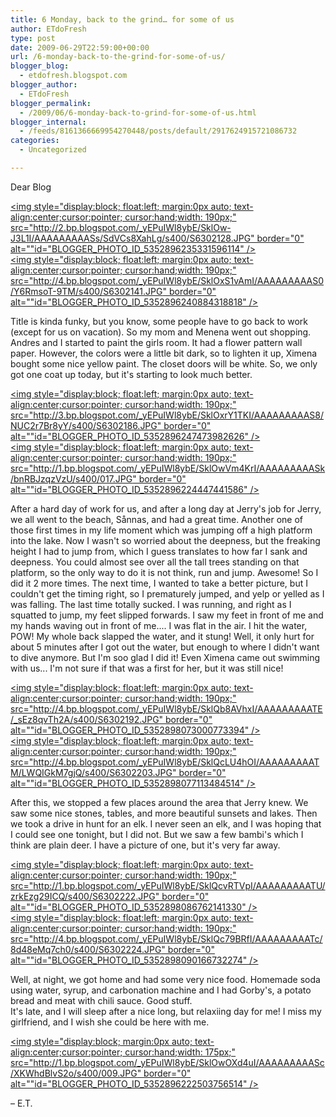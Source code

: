 ```yaml
---
title: 6 Monday, back to the grind… for some of us
author: ETdoFresh
type: post
date: 2009-06-29T22:59:00+00:00
url: /6-monday-back-to-the-grind-for-some-of-us/
blogger_blog:
  - etdofresh.blogspot.com
blogger_author:
  - ETdoFresh
blogger_permalink:
  - /2009/06/6-monday-back-to-grind-for-some-of-us.html
blogger_internal:
  - /feeds/8161366669954270448/posts/default/2917624915721086732
categories:
  - Uncategorized

---
```

<div>
  Dear Blog
</div>

[<img style="display:block; float:left; margin:0px auto; text-align:center;cursor:pointer; cursor:hand;width: 190px;" src="http://2.bp.blogspot.com/_yEPuIWl8ybE/SklOw-J3L1I/AAAAAAAAASs/SdVCs8XahLg/s400/S6302128.JPG" border="0" alt=""id="BLOGGER_PHOTO_ID_5352896235331596114" />][1]  
[<img style="display:block; float:left; margin:0px auto; text-align:center;cursor:pointer; cursor:hand;width: 190px;" src="http://4.bp.blogspot.com/_yEPuIWl8ybE/SklOxS1vAmI/AAAAAAAAAS0/Y6RmsoT-9TM/s400/S6302141.JPG" border="0" alt=""id="BLOGGER_PHOTO_ID_5352896240884318818" />][2]

<div>
  Title is kinda funky, but you know, some people have to go back to work (except for us on vacation). So my mom and Menena went out shopping. Andres and I started to paint the girls room. It had a flower pattern wall paper. However, the colors were a little bit dark, so to lighten it up, Ximena bought some nice yellow paint. The closet doors will be white. So, we only got one coat up today, but it's starting to look much better.
</div>

[<img style="display:block; float:left; margin:0px auto; text-align:center;cursor:pointer; cursor:hand;width: 190px;" src="http://3.bp.blogspot.com/_yEPuIWl8ybE/SklOxrY1TKI/AAAAAAAAAS8/NUC2r7Br8yY/s400/S6302186.JPG" border="0" alt=""id="BLOGGER_PHOTO_ID_5352896247473982626" />][3]  
[<img style="display:block; float:left; margin:0px auto; text-align:center;cursor:pointer; cursor:hand;width: 190px;" src="http://1.bp.blogspot.com/_yEPuIWl8ybE/SklOwVm4KrI/AAAAAAAAASk/bnRBJzqzVzU/s400/017.JPG" border="0" alt=""id="BLOGGER_PHOTO_ID_5352896224447441586" />][4]

<div>
  After a hard day of work for us, and after a long day at Jerry's job for Jerry, we all went to the beach, Sånnas, and had a great time. Another one of those first times in my life moment which was jumping off a high platform into the lake. Now I wasn't so worried about the deepness, but the freaking height I had to jump from, which I guess translates to how far I sank and deepness. You could almost see over all the tall trees standing on that platform, so the only way to do it is not think, run and jump. Awesome! So I did it 2 more times. The next time, I wanted to take a better picture, but I couldn't get the timing right, so I prematurely jumped, and yelp or yelled as I was falling. The last time totally sucked. I was running, and right as I squatted to jump, my feet slipped forwards. I saw my feet in front of me and my hands waving out in front of me.... I was flat in the air. I hit the water, POW! My whole back slapped the water, and it stung! Well, it only hurt for about 5 minutes after I got out the water, but enough to where I didn't want to dive anymore. But I'm soo glad I did it! Even Ximena came out swimming with us... I'm not sure if that was a first for her, but it was still nice!
</div>

[<img style="display:block; float:left; margin:0px auto; text-align:center;cursor:pointer; cursor:hand;width: 190px;" src="http://4.bp.blogspot.com/_yEPuIWl8ybE/SklQb8AVhxI/AAAAAAAAATE/_sEz8qvTh2A/s400/S6302192.JPG" border="0" alt=""id="BLOGGER_PHOTO_ID_5352898073000773394" />][5]  
[<img style="display:block; float:left; margin:0px auto; text-align:center;cursor:pointer; cursor:hand;width: 190px;" src="http://4.bp.blogspot.com/_yEPuIWl8ybE/SklQcLU4hOI/AAAAAAAAATM/LWQIGkM7gjQ/s400/S6302203.JPG" border="0" alt=""id="BLOGGER_PHOTO_ID_5352898077113484514" />][6]

<div>
  After this, we stopped a few places around the area that Jerry knew. We saw some nice stones, tables, and more beautiful sunsets and lakes. Then we took a drive in hunt for an elk. I never seen an elk, and I was hoping that I could see one tonight, but I did not. But we saw a few bambi's which I think are plain deer. I have a picture of one, but it's very far away.
</div>

[<img style="display:block; float:left; margin:0px auto; text-align:center;cursor:pointer; cursor:hand;width: 190px;" src="http://1.bp.blogspot.com/_yEPuIWl8ybE/SklQcvRTVpI/AAAAAAAAATU/zrkEzg29ICQ/s400/S6302222.JPG" border="0" alt=""id="BLOGGER_PHOTO_ID_5352898086762141330" />][7]  
[<img style="display:block; float:left; margin:0px auto; text-align:center;cursor:pointer; cursor:hand;width: 190px;" src="http://4.bp.blogspot.com/_yEPuIWl8ybE/SklQc79BRfI/AAAAAAAAATc/8d48eMq7ch0/s400/S6302224.JPG" border="0" alt=""id="BLOGGER_PHOTO_ID_5352898090166732274" />][8]

<div>
  Well, at night, we got home and had some very nice food. Homemade soda using water, syrup, and carbonation machine and I had Gorby's, a potato bread and meat with chili sauce. Good stuff.
</div>

<div>
  It's late, and I will sleep after a nice long, but relaxiing day for me! I miss my girlfriend, and I wish she could be here with me.
</div>

[<img style="display:block; margin:0px auto; text-align:center;cursor:pointer; cursor:hand;width: 175px;" src="http://1.bp.blogspot.com/_yEPuIWl8ybE/SklOwOXd4uI/AAAAAAAAASc/XKWhdBlvS2o/s400/009.JPG" border="0" alt=""id="BLOGGER_PHOTO_ID_5352896222503756514" />][9]

<div>
  &#8211; E.T.
</div>

 [1]: http://2.bp.blogspot.com/_yEPuIWl8ybE/SklOw-J3L1I/AAAAAAAAASs/SdVCs8XahLg/s1600/S6302128.JPG
 [2]: http://4.bp.blogspot.com/_yEPuIWl8ybE/SklOxS1vAmI/AAAAAAAAAS0/Y6RmsoT-9TM/s1600/S6302141.JPG
 [3]: http://3.bp.blogspot.com/_yEPuIWl8ybE/SklOxrY1TKI/AAAAAAAAAS8/NUC2r7Br8yY/s1600/S6302186.JPG
 [4]: http://1.bp.blogspot.com/_yEPuIWl8ybE/SklOwVm4KrI/AAAAAAAAASk/bnRBJzqzVzU/s1600/017.JPG
 [5]: http://4.bp.blogspot.com/_yEPuIWl8ybE/SklQb8AVhxI/AAAAAAAAATE/_sEz8qvTh2A/s1600/S6302192.JPG
 [6]: http://4.bp.blogspot.com/_yEPuIWl8ybE/SklQcLU4hOI/AAAAAAAAATM/LWQIGkM7gjQ/s1600/S6302203.JPG
 [7]: http://1.bp.blogspot.com/_yEPuIWl8ybE/SklQcvRTVpI/AAAAAAAAATU/zrkEzg29ICQ/s1600/S6302222.JPG
 [8]: http://4.bp.blogspot.com/_yEPuIWl8ybE/SklQc79BRfI/AAAAAAAAATc/8d48eMq7ch0/s1600/S6302224.JPG
 [9]: http://1.bp.blogspot.com/_yEPuIWl8ybE/SklOwOXd4uI/AAAAAAAAASc/XKWhdBlvS2o/s1600/009.JPG